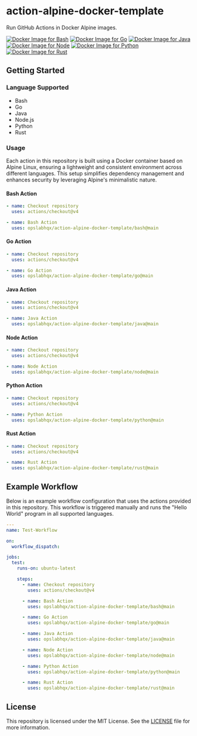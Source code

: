 # action-alpine-docker-template

Run GitHub Actions in Docker Alpine images.

[![Docker Image for Bash](https://github.com/opslabhqx/action-alpine-docker-template/actions/workflows/docker_buildx_bash.yml/badge.svg)](https://github.com/opslabhqx/action-alpine-docker-template/actions/workflows/docker_buildx_bash.yml)
[![Docker Image for Go](https://github.com/opslabhqx/action-alpine-docker-template/actions/workflows/docker_buildx_go.yml/badge.svg)](https://github.com/opslabhqx/action-alpine-docker-template/actions/workflows/docker_buildx_go.yml)
[![Docker Image for Java](https://github.com/opslabhqx/action-alpine-docker-template/actions/workflows/docker_buildx_java.yml/badge.svg)](https://github.com/opslabhqx/action-alpine-docker-template/actions/workflows/docker_buildx_java.yml)
[![Docker Image for Node](https://github.com/opslabhqx/action-alpine-docker-template/actions/workflows/docker_buildx_node.yml/badge.svg)](https://github.com/opslabhqx/action-alpine-docker-template/actions/workflows/docker_buildx_node.yml)
[![Docker Image for Python](https://github.com/opslabhqx/action-alpine-docker-template/actions/workflows/docker_buildx_python.yml/badge.svg)](https://github.com/opslabhqx/action-alpine-docker-template/actions/workflows/docker_buildx_python.yml)
[![Docker Image for Rust](https://github.com/opslabhqx/action-alpine-docker-template/actions/workflows/docker_buildx_rust.yml/badge.svg)](https://github.com/opslabhqx/action-alpine-docker-template/actions/workflows/docker_buildx_rust.yml)

## Getting Started

### Language Supported

- Bash
- Go
- Java
- Node.js
- Python
- Rust

### Usage

Each action in this repository is built using a Docker container based on Alpine Linux, ensuring a lightweight and consistent environment across different languages. This setup simplifies dependency management and enhances security by leveraging Alpine's minimalistic nature.

#### Bash Action

```yaml
- name: Checkout repository
  uses: actions/checkout@v4

- name: Bash Action
  uses: opslabhqx/action-alpine-docker-template/bash@main
```

#### Go Action

```yaml
- name: Checkout repository
  uses: actions/checkout@v4

- name: Go Action
  uses: opslabhqx/action-alpine-docker-template/go@main
```

#### Java Action

```yaml
- name: Checkout repository
  uses: actions/checkout@v4

- name: Java Action
  uses: opslabhqx/action-alpine-docker-template/java@main
```

#### Node Action

```yaml
- name: Checkout repository
  uses: actions/checkout@v4

- name: Node Action
  uses: opslabhqx/action-alpine-docker-template/node@main
```

#### Python Action

```yaml
- name: Checkout repository
  uses: actions/checkout@v4

- name: Python Action
  uses: opslabhqx/action-alpine-docker-template/python@main
```

#### Rust Action

```yaml
- name: Checkout repository
  uses: actions/checkout@v4

- name: Rust Action
  uses: opslabhqx/action-alpine-docker-template/rust@main
```

## Example Workflow

Below is an example workflow configuration that uses the actions provided in this repository. This workflow is triggered manually and runs the "Hello World" program in all supported languages.

```yaml
---
name: Test-Workflow

on:
  workflow_dispatch:

jobs:
  test:
    runs-on: ubuntu-latest

    steps:
      - name: Checkout repository
        uses: actions/checkout@v4

      - name: Bash Action
        uses: opslabhqx/action-alpine-docker-template/bash@main

      - name: Go Action
        uses: opslabhqx/action-alpine-docker-template/go@main

      - name: Java Action
        uses: opslabhqx/action-alpine-docker-template/java@main

      - name: Node Action
        uses: opslabhqx/action-alpine-docker-template/node@main

      - name: Python Action
        uses: opslabhqx/action-alpine-docker-template/python@main

      - name: Rust Action
        uses: opslabhqx/action-alpine-docker-template/rust@main
```

## License

This repository is licensed under the MIT License. See the [LICENSE](LICENSE) file for more information.
